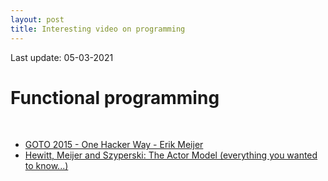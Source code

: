 ```yaml
---
layout: post
title: Interesting video on programming
---
```


Last update: 05-03-2021

# Functional programming
<br/>
<p>
    <ul>
        <li><a href="https://www.youtube.com/watch?v=FvMuPtuvP5w">GOTO 2015 - One Hacker Way - Erik Meijer</a></li>
        <li><a href="https://www.youtube.com/watch?v=7erJ1DV_Tlo">Hewitt, Meijer and Szyperski: The Actor Model (everything you wanted to know...)</a></li>
    </ul>
</p>
<br/>

